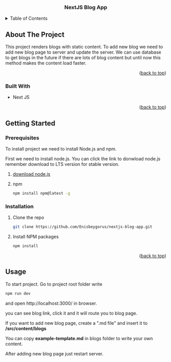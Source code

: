 <!-- Improved compatibility of back to top link: See: https://github.com/othneildrew/Best-README-Template/pull/73 -->

<a name="readme-top"></a>

<!--
*** Thanks for checking out the Best-README-Template. If you have a suggestion
*** that would make this better, please fork the repo and create a pull request
*** or simply open an issue with the tag "enhancement".
*** Don't forget to give the project a star!
*** Thanks again! Now go create something AMAZING! :D
-->

<!-- PROJECT SHIELDS -->
<!--
*** I'm using markdown "reference style" links for readability.
*** Reference links are enclosed in brackets [ ] instead of parentheses ( ).
*** See the bottom of this document for the declaration of the reference variables
*** for contributors-url, forks-url, etc. This is an optional, concise syntax you may use.
*** https://www.markdownguide.org/basic-syntax/#reference-style-links
-->

<!-- PROJECT LOGO -->
<br />
<div align="center">

<h3 align="center">NextJS Blog App</h3>
</div>

<!-- TABLE OF CONTENTS -->
<details>
  <summary>Table of Contents</summary>
  <ol>
    <li>
      <a href="#about-the-project">About The Project</a>
      <ul>
        <li><a href="#built-with">Built With</a></li>
      </ul>
    </li>
    <li>
      <a href="#getting-started">Getting Started</a>
      <ul>
        <li><a href="#prerequisites">Prerequisites</a></li>
        <li><a href="#installation">Installation</a></li>
      </ul>
    </li>
    <li><a href="#usage">Usage</a></li>
  
  </ol>
</details>

<!-- ABOUT THE PROJECT -->

## About The Project

This project renders blogs with static content. To add new blog we need to add new blog page to server and update the server. We can use database to get blogs in the future if there are lots of blog content but until now this method makes the content load faster.

<p align="right">(<a href="#readme-top">back to top</a>)</p>

### Built With

- Next JS

<p align="right">(<a href="#readme-top">back to top</a>)</p>

<!-- GETTING STARTED -->

## Getting Started

### Prerequisites

To install project we need to install Node.js and npm.

First we need to install node.js. You can click the link to donwload node.js remember download to LTS version for stable version.

1. [download node.js](https://nodejs.org/en)

2. npm
   ```sh
   npm install npm@latest -g
   ```

### Installation

1. Clone the repo
   ```sh
   git clone https://github.com/Enisbeygorus/nextjs-blog-app.git
   ```
2. Install NPM packages
   ```sh
   npm install
   ```

<p align="right">(<a href="#readme-top">back to top</a>)</p>

<!-- USAGE EXAMPLES -->

## Usage

To start project. Go to project root folder write

```sh
npm run dev
```

and open http://localhost:3000/ in browser.

you can see blog link, click it and it will route you to blog page.

If you want to add new blog page, create a ".md file" and insert it to **/src/content/blogs**

You can copy **example-template.md** in blogs folder to write your own content.

After adding new blog page just restart server.
